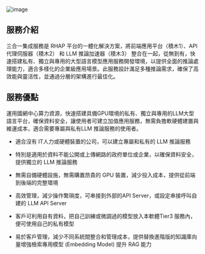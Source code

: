 
![image](/img/T1-3.png)


## 服務介紹

三合一集成服務是 RHAP 平台的一體化解決方案，將前端應用平台（積木1）、API代理伺服器（積木2） 和 LLM 推論加速器（積木3） 整合在一起，從無到有，快速搭建私有、獨立與專用的大型語言模型應用服務開發環境，以提供全面的推論處理能力，適合多樣化的企業級應用場景。此服務設計滿足多種推論需求，確保了高效能與靈活性，並通過分層的架構進行最佳化。

## 服務優點

運用國網中心算力資源，快速搭建具備GPU環境的私有、獨立與專用的LLM大型語言平台，確保資料安全，讓使用者可建立加值應用服務，無需負擔軟硬體建置與維運成本，適合需要專屬與私有LLM 推論服務的使用者。 

-  適合沒有 IT人力或硬體裝置的公司，可以建立專屬和私有的 LLM 推論服務

-  特別是適用於資料不能公開或上傳網路的政府單位或企業，以確保資料安全，提供獨立的 LLM 推論服務

-  無需自備硬體設施，無需購置昂貴的 GPU 裝置，減少投入成本，提供從前端到後端的完整環境

-  高效管理，減少操作繁瑣度，可串接到外部的API Server，或設定串接呼叫自建的 LLM API Server

-  客戶可利用自有資料，把自己訓練或微調過的模型放入本軟體Tier3 服務內，便可使用自己的私有模型

-  易於客戶管理，減少不同系統間整合和管理成本，提供替換進階版的知識庫向量增強檢索專用模型 (Embedding Model) 提升 RAG 能力
